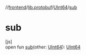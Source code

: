//[frontend](../../../index.md)/[lib.protobuf](../index.md)/[UInt64](index.md)/[sub](sub.md)

# sub

[js]\
open fun [sub](sub.md)(other: [UInt64](index.md)): [UInt64](index.md)
